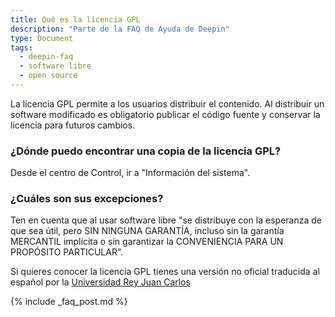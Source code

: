 ```yaml
---
title: Qué es la licencia GPL
description: "Parte de la FAQ de Ayuda de Deepin"
type: Document
tags:
  - deepin-faq
  - software libre
  - open source
---
```


La licencia GPL permite a los usuarios distribuir el contenido. Al distribuir un software modificado es obligatorio publicar el código fuente y conservar la licencia para futuros cambios.

### ¿Dónde puedo encontrar una copia de la licencia GPL?
Desde el centro de Control, ir a "Información del sistema".

### ¿Cuáles son sus excepciones?
Ten en cuenta que al usar software libre "se distribuye con la esperanza de que sea útil, pero SIN NINGUNA GARANTÍA, incluso sin la garantía MERCANTIL implícita o sin garantizar la CONVENIENCIA PARA UN PROPÓSITO PARTICULAR".

Si quieres conocer la licencia GPL tienes una versión no oficial traducida al español por la [Universidad Rey Juan Carlos](https://web.archive.org/web/20160422085111/http://lslspanish.github.io:80/translation_GPLv3_to_spanish/)

{% include _faq_post.md %}
